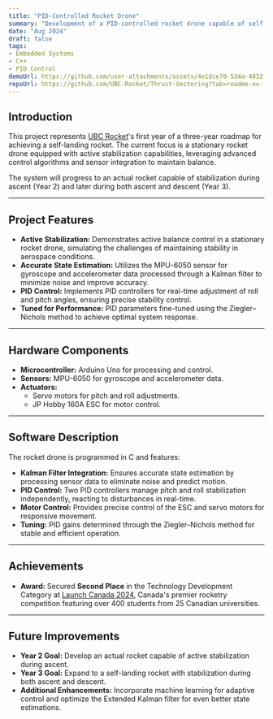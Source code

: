 ```yaml
---
title: "PID-Controlled Rocket Drone"
summary: "Development of a PID-controlled rocket drone capable of self-stabilization, utilizing an MPU-6050 sensor for real-time motion data processed through a Kalman filter and employing Ziegler–Nichols tuning for PID optimization."
date: "Aug 2024"
draft: false
tags:
- Embedded Systems
- C++
- PID Control
demoUrl: https://github.com/user-attachments/assets/4e1dce70-534a-4832-8511-e38f3f89c90d
repoUrl: https://github.com/UBC-Rocket/Thrust-Vectoring?tab=readme-ov-file
---
```


## **Introduction**

This project represents [UBC Rocket](https://www.ubcrocket.com)'s first year of a three-year roadmap for achieving a self-landing rocket. The current focus is a stationary rocket drone equipped with active stabilization capabilities, leveraging advanced control algorithms and sensor integration to maintain balance. 

The system will progress to an actual rocket capable of stabilization during ascent (Year 2) and later during both ascent and descent (Year 3).

---

## **Project Features**

- **Active Stabilization:** Demonstrates active balance control in a stationary rocket drone, simulating the challenges of maintaining stability in aerospace conditions.  
- **Accurate State Estimation:** Utilizes the MPU-6050 sensor for gyroscope and accelerometer data processed through a Kalman filter to minimize noise and improve accuracy.  
- **PID Control:** Implements PID controllers for real-time adjustment of roll and pitch angles, ensuring precise stability control.  
- **Tuned for Performance:** PID parameters fine-tuned using the Ziegler–Nichols method to achieve optimal system response.  

---

## **Hardware Components**

- **Microcontroller:** Arduino Uno for processing and control.  
- **Sensors:** MPU-6050 for gyroscope and accelerometer data.  
- **Actuators:**
  - Servo motors for pitch and roll adjustments.  
  - JP Hobby 160A ESC for motor control.  

---

## **Software Description**

The rocket drone is programmed in C and features:  
- **Kalman Filter Integration:** Ensures accurate state estimation by processing sensor data to eliminate noise and predict motion.  
- **PID Control:** Two PID controllers manage pitch and roll stabilization independently, reacting to disturbances in real-time.  
- **Motor Control:** Provides precise control of the ESC and servo motors for responsive movement.  
- **Tuning:** PID gains determined through the Ziegler–Nichols method for stable and efficient operation.  

---

## **Achievements**

- **Award:** Secured **Second Place** in the Technology Development Category at [Launch Canada 2024](https://www.launchcanada.org), Canada's premier rocketry competition featuring over 400 students from 25 Canadian universities.

---

## **Future Improvements**

- **Year 2 Goal:** Develop an actual rocket capable of active stabilization during ascent.  
- **Year 3 Goal:** Expand to a self-landing rocket with stabilization during both ascent and descent.  
- **Additional Enhancements:** Incorporate machine learning for adaptive control and optimize the Extended Kalman filter for even better state estimations.  
